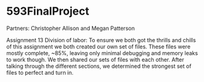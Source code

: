 # 593FinalProject

Partners: Christopher Allison and Megan Patterson

Assignment 13 Division of labor: 
To ensure we both got the thrills and chills of this assignment we both created our own set of files. These files were mostly complete, ~85%,  leaving only minimal debugging and memory leaks to work though. We then shared our sets of files with each other. After talking through the different sections, we determined the strongest set of files to perfect and turn in. 
